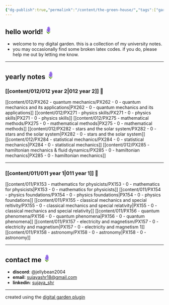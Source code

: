 ```yaml
---
{"dg-publish":true,"permalink":"/content/the-green-house/","tags":["gardenEntry"],"created":"2024-11-25T10:50:32.000+00:00","updated":"2024-11-27T18:17:04.549+00:00"}
---
```


## hello world! <?xml version="1.0" encoding="utf-8"?><!-- Generator: Adobe Illustrator 26.3.1, SVG Export Plug-In . SVG Version: 6.00 Build 0)  --><svg xmlns="http://www.w3.org/2000/svg" xmlns:xlink="http://www.w3.org/1999/xlink" version="1.1" id="Layer_5" x="0px" y="0px" viewBox="0 0 128 128" style="enable-background:new 0 0 128 128;" xml:space="preserve" width="25"><g><g><path style="fill:#7CB243;" d="M33.08,83.15c5.87,3.39,27.98,20.15,32.44,31.51c1.58,4.01-2.9,7.89-9.83,4.01    c-7.48-4.19-13.07-11.22-18.12-17.99c-2.82-3.78-5.93-11.12-6.74-14.74C30.4,84.01,31.38,82.17,33.08,83.15z"/><path style="fill:#388E3C;" d="M62.68,117.54l0.26-8.9c-1.32-3.13-8.31-8.41-10.73-10.7c-2.62-2.48-5.34-4.86-8.18-7.08    c-2.26-1.77-11.28-8.84-11.45-7.8c-0.59,3.59,3.07,10.53,14.13,22.1C56.28,115.16,62.68,117.54,62.68,117.54z"/><line style="fill:none;stroke:#7CB243;stroke-width:4.629;stroke-miterlimit:10;" x1="63.55" y1="77.53" x2="63.55" y2="115"/><path style="fill:#BBD047;" d="M84.37,93.12c6.96-5.06,10.77-6.76,12.82-6.97c-0.52-1.55-3.53-2.3-15.2,5.27    c-4.19,2.71-31.31,24.63-30.29,29.27c0.27,1.24,1.98,2.05,3.9,2.57C56.27,117.59,80.49,95.94,84.37,93.12z"/><path style="fill:#7CB243;" d="M97.18,86.15c-2.05,0.21-5.86,1.91-12.82,6.97c-3.88,2.82-28.18,24.47-28.86,30.14    c2.13,0.57,4.54,0.77,5.58,0.74c3.35-0.1,6.69-1.29,9.18-3.56c2.02-1.85,24.63-29.82,26.62-32.31    C97.1,87.85,97.43,86.9,97.18,86.15z"/></g><g><path style="fill:#7350D3;" d="M82.42,53.83c0,0,4.98-1.66,7.75-5.11c2.33-2.9,3.22-7.73,1.15-9.62c-2.07-1.89-4.71,5.22-9.58,0.3    c-0.36-0.37-9.37-20.17-9.37-20.17s7.75-3.02,5.99-10.66c-0.66-2.87-5.88,1.79-8.29,3.33c-0.28-2.27-3.44-9.01-4.88-7.74    c-5.23,4.61-1.9,10.74-1.14,12.41c1.2,2.64-3.26,5.3-8.31,6.49c-5.43,1.28-8.75-4.7-10.77-2.59c-2.97,3.11,1.19,8.21,4.6,11.75    c0,0,2,11.06-1.3,14.19c-3.54,3.36-4.96,4.81-3.85,9.83c0.45,2.04-3.78-2.37-5.21-3.95c-0.88-0.97-2-2.15-3.27-1.81    c-1.19,0.33-1.61,1.81-1.61,3.05c-0.01,3.09,1.35,7.78,3.66,9.84c-2.77,1.53-4.05,5.12-4.39,6.87s-0.25,3.01,1.24,3.28    c2.15,0.38,6.42-4.07,10.09-3.36c2.02,0.39,10.14,13.2,10.56,15.2c0.88,4.22-2.92,7.92-0.64,9.65c2.82,2.13,8.87-1.45,9.47-7.83    c0,0,2.11,5.4,8.96,5.69c3.36,0.14,4.58-1.26,4.6-2.19c0.04-1.54-2.37-3.05-3.48-4.13c-1.82-1.75-1.45-3.6,0-4.89    c2.2-1.96,4.32-0.19,5.34,1.98c0.43,0.91,1.67,4.28,3.62,3.86c1.46-0.31,2.13-1.5,2.34-2.8c0.28-1.74,0.56-7.17-3.82-9.94    c1.96-0.47,6-1.5,7.52-4.1C89.77,70.08,82.42,53.83,82.42,53.83z"/><path style="fill:#AB7CF7;" d="M71.06,48.35c1.41-1.59-0.05-2.64-1.52-3.08c-2.1-0.78-8.54-2.97-8.44-5.58    c0.09-0.74,0.5-1.44,0.87-2.06c1.51-2.72,3.55-5.53,3.62-8.73c-0.09-1.47-1.37-2.38-2.8-2.11c-3.73,0.37-5.9,4.01-8.25,6.56    c-1.37,1.49-1.97,1.05-2.97-0.14c-1.25-1.47-2.18-3.57-3.01-5.89c-1.12-3.12-4.14-1.21-4.74,1.91c-0.5,2.58,0.36,6.38,1.67,8.65    c0.45,0.78,1.14,1.61,0.31,2.33c-2.11,1.85-4.98,1.68-7.52,2.83c-1,0.45-3.27,2.06-1.45,4.14c1.12,1.29,4.65,2.19,7.66,1.71    c1.24-0.2,3.83-1,4.74,0.58c1.6,2.78,0.76,7.42,2.84,10.86c0.98,1.82,2.86,2.4,3.97,0.4c1.54-2.51,1.77-5.61,1.87-8.55    c0.09-2.72,1.49-2.63,2.97-2.3C64.14,50.58,68.37,51.38,71.06,48.35z"/><path style="fill:#AB7CF7;" d="M67.19,81.18c0.02-1.96-5.25-3.76-6.97-4.73c-1.26-0.71-2.04-1.27-1.2-2.81    c1.34-2,3.26-3.79,3.76-6.3c0.48-2.44-0.59-4.19-2.58-3.55c-2.24,0.72-4.25,3.59-6.27,4.72c-1.51,0.85-2.81,0.52-3.79-1.01    c-1.7-2.67-1.67-6.43-3.35-7.62c-0.97-0.75-2.66-0.13-3.25,0.82c-1.96,3.17-1.2,7.93,0.23,10.97c0.27,0.56,0.57,1.21,0.3,1.78    c-1.18,1.52-3.43,1.48-5.16,1.89c-1.32,0.33-2.6,0.91-2.59,2.52c0.01,1.4,0.79,3.18,7.41,3.1c1.21-0.01,2.91-0.33,2.8,1.18    c-0.15,2.18-0.34,5.26,1.06,8.43c1.11,2.53,3.77,2.24,4.58,0.17c1.24-3.16,1.21-5.25,1.89-6.83c0.58-1.35,1.91-1.61,2.77-1.23    c2.94,1.28,6.17,1.9,9.05,0.48C66.65,82.79,67.18,82.09,67.19,81.18z"/><path style="fill:#AB7CF7;" d="M92.16,29.68c-3.13-2.88-5.5-3.63-8.94-4.66c0.96-2.54,1.65-4.84,2.14-7.5    c0.51-2.75-0.44-5.44-2.84-4.89c-0.93,0.21-1.7,0.87-2.28,1.63c-0.57,0.76-2.58,5.84-3.36,7.04c-0.7,1.07-1.37-0.3-2.23-1.34    c-3.85-4.69-8.09-4.97-8.49-2.68c-0.28,1.54,1.92,2.37,3.96,8.59c0.75,2.28,1.56,5.85,2.98,7.78c0.87,1.18,3.42,2.75,4.56,3.68    c2.4,1.95,5.95,5.94,7.68,5.52c0.73-0.18,1.18-1.57,0.49-3.57c-0.93-2.71-3.78-5.73-3.02-6.61c0.24-0.28,2.23-0.15,4.41,0.31    c2.33,0.49,4.23,1.77,5.95,0.88C94.28,33.3,93.21,30.66,92.16,29.68z"/><path style="fill:#AB7CF7;" d="M92.17,69.31c-0.53-2.14-1.52-4.16-2.89-5.89c-0.25-0.27-0.38-0.66-0.04-0.9    c2.22-1.95,4.96-4.33,4.65-7.57c-0.26-2.18-1.84-2.38-3.58-1.5c-1.61,0.66-3.03,1.55-4.77,1.68c-1.06,0.08-1.23-0.44-1.28-1.33    c-0.25-4.57-2.25-11.04-6.65-10.49c-1.45,0.18-1.7,1.92-1.48,3.22c0.16,1.62,0.98,7.05,0.68,8.32c-0.42,1.77-1.42,1.78-5.91,1.5    c-2.02,0-5.67-0.81-5.99,2.12c-0.28,2.61,3.29,4.71,5.97,5.1c0.78,0.15,2.35,0.1,2.61,1.09c0.12,0.49-0.05,1-0.26,1.46    c-0.84,1.86-2.19,3.43-3.38,5.08c-0.56,0.78-1.63,3.04,1.44,3.93c2.3,0.66,7.8-2.83,9.58-6.56c0.51-1.07,1.84-1.35,2.77-0.48    c1.26,1.18,2.84,3.08,3.5,4.35c0.55,1.05,1.23,2.22,2.39,2.49c1.11,0.25,2.25-0.56,2.69-1.61C92.72,72.06,92.49,70.61,92.17,69.31    z"/><g><path style="fill:#AB7CF7;" d="M60.03,8.15c-1.35-2.93-3.28-3.3-4.58-1.53s-0.09,8.6-0.09,8.6s-3.64-0.57-4.44-0.58     c-1.44-0.02-2.77,0.12-3.12,1.07c-0.35,0.96,0.96,3.25,4.49,5.6c4.47,2.98,8.28,3.26,10.23,1.4C63.7,21.58,63.4,15.47,60.03,8.15     z"/></g><circle style="fill:#FCEBCD;" cx="52.56" cy="42.79" r="3.72"/><ellipse transform="matrix(0.866 -0.5 0.5 0.866 -3.9581 42.7639)" style="fill:#FCEBCD;" cx="77.82" cy="28.77" rx="2.38" ry="3.72"/><ellipse transform="matrix(0.8901 -0.4557 0.4557 0.8901 -29.2864 31.4149)" style="fill:#FCEBCD;" cx="50.51" cy="76.45" rx="3.01" ry="3.9"/><ellipse transform="matrix(0.9999 -0.013 0.013 0.9999 -0.7791 1.0645)" style="fill:#FCEBCD;" cx="81.31" cy="60.33" rx="2.76" ry="3.72"/></g></g></svg>

- welcome to my digital garden. this is a collection of my university notes.
- you may occasionally find some broken latex codes. if you do, please help me out by letting me know. 
---
## yearly notes <?xml version="1.0" encoding="utf-8"?><!-- Generator: Adobe Illustrator 26.3.1, SVG Export Plug-In . SVG Version: 6.00 Build 0)  --><svg xmlns="http://www.w3.org/2000/svg" xmlns:xlink="http://www.w3.org/1999/xlink" version="1.1" id="Layer_5" x="0px" y="0px" viewBox="0 0 128 128" style="enable-background:new 0 0 128 128;" xml:space="preserve" width="25"><g><g><path style="fill:#7CB243;" d="M33.08,83.15c5.87,3.39,27.98,20.15,32.44,31.51c1.58,4.01-2.9,7.89-9.83,4.01    c-7.48-4.19-13.07-11.22-18.12-17.99c-2.82-3.78-5.93-11.12-6.74-14.74C30.4,84.01,31.38,82.17,33.08,83.15z"/><path style="fill:#388E3C;" d="M62.68,117.54l0.26-8.9c-1.32-3.13-8.31-8.41-10.73-10.7c-2.62-2.48-5.34-4.86-8.18-7.08    c-2.26-1.77-11.28-8.84-11.45-7.8c-0.59,3.59,3.07,10.53,14.13,22.1C56.28,115.16,62.68,117.54,62.68,117.54z"/><line style="fill:none;stroke:#7CB243;stroke-width:4.629;stroke-miterlimit:10;" x1="63.55" y1="77.53" x2="63.55" y2="115"/><path style="fill:#BBD047;" d="M84.37,93.12c6.96-5.06,10.77-6.76,12.82-6.97c-0.52-1.55-3.53-2.3-15.2,5.27    c-4.19,2.71-31.31,24.63-30.29,29.27c0.27,1.24,1.98,2.05,3.9,2.57C56.27,117.59,80.49,95.94,84.37,93.12z"/><path style="fill:#7CB243;" d="M97.18,86.15c-2.05,0.21-5.86,1.91-12.82,6.97c-3.88,2.82-28.18,24.47-28.86,30.14    c2.13,0.57,4.54,0.77,5.58,0.74c3.35-0.1,6.69-1.29,9.18-3.56c2.02-1.85,24.63-29.82,26.62-32.31    C97.1,87.85,97.43,86.9,97.18,86.15z"/></g><g><path style="fill:#7350D3;" d="M82.42,53.83c0,0,4.98-1.66,7.75-5.11c2.33-2.9,3.22-7.73,1.15-9.62c-2.07-1.89-4.71,5.22-9.58,0.3    c-0.36-0.37-9.37-20.17-9.37-20.17s7.75-3.02,5.99-10.66c-0.66-2.87-5.88,1.79-8.29,3.33c-0.28-2.27-3.44-9.01-4.88-7.74    c-5.23,4.61-1.9,10.74-1.14,12.41c1.2,2.64-3.26,5.3-8.31,6.49c-5.43,1.28-8.75-4.7-10.77-2.59c-2.97,3.11,1.19,8.21,4.6,11.75    c0,0,2,11.06-1.3,14.19c-3.54,3.36-4.96,4.81-3.85,9.83c0.45,2.04-3.78-2.37-5.21-3.95c-0.88-0.97-2-2.15-3.27-1.81    c-1.19,0.33-1.61,1.81-1.61,3.05c-0.01,3.09,1.35,7.78,3.66,9.84c-2.77,1.53-4.05,5.12-4.39,6.87s-0.25,3.01,1.24,3.28    c2.15,0.38,6.42-4.07,10.09-3.36c2.02,0.39,10.14,13.2,10.56,15.2c0.88,4.22-2.92,7.92-0.64,9.65c2.82,2.13,8.87-1.45,9.47-7.83    c0,0,2.11,5.4,8.96,5.69c3.36,0.14,4.58-1.26,4.6-2.19c0.04-1.54-2.37-3.05-3.48-4.13c-1.82-1.75-1.45-3.6,0-4.89    c2.2-1.96,4.32-0.19,5.34,1.98c0.43,0.91,1.67,4.28,3.62,3.86c1.46-0.31,2.13-1.5,2.34-2.8c0.28-1.74,0.56-7.17-3.82-9.94    c1.96-0.47,6-1.5,7.52-4.1C89.77,70.08,82.42,53.83,82.42,53.83z"/><path style="fill:#AB7CF7;" d="M71.06,48.35c1.41-1.59-0.05-2.64-1.52-3.08c-2.1-0.78-8.54-2.97-8.44-5.58    c0.09-0.74,0.5-1.44,0.87-2.06c1.51-2.72,3.55-5.53,3.62-8.73c-0.09-1.47-1.37-2.38-2.8-2.11c-3.73,0.37-5.9,4.01-8.25,6.56    c-1.37,1.49-1.97,1.05-2.97-0.14c-1.25-1.47-2.18-3.57-3.01-5.89c-1.12-3.12-4.14-1.21-4.74,1.91c-0.5,2.58,0.36,6.38,1.67,8.65    c0.45,0.78,1.14,1.61,0.31,2.33c-2.11,1.85-4.98,1.68-7.52,2.83c-1,0.45-3.27,2.06-1.45,4.14c1.12,1.29,4.65,2.19,7.66,1.71    c1.24-0.2,3.83-1,4.74,0.58c1.6,2.78,0.76,7.42,2.84,10.86c0.98,1.82,2.86,2.4,3.97,0.4c1.54-2.51,1.77-5.61,1.87-8.55    c0.09-2.72,1.49-2.63,2.97-2.3C64.14,50.58,68.37,51.38,71.06,48.35z"/><path style="fill:#AB7CF7;" d="M67.19,81.18c0.02-1.96-5.25-3.76-6.97-4.73c-1.26-0.71-2.04-1.27-1.2-2.81    c1.34-2,3.26-3.79,3.76-6.3c0.48-2.44-0.59-4.19-2.58-3.55c-2.24,0.72-4.25,3.59-6.27,4.72c-1.51,0.85-2.81,0.52-3.79-1.01    c-1.7-2.67-1.67-6.43-3.35-7.62c-0.97-0.75-2.66-0.13-3.25,0.82c-1.96,3.17-1.2,7.93,0.23,10.97c0.27,0.56,0.57,1.21,0.3,1.78    c-1.18,1.52-3.43,1.48-5.16,1.89c-1.32,0.33-2.6,0.91-2.59,2.52c0.01,1.4,0.79,3.18,7.41,3.1c1.21-0.01,2.91-0.33,2.8,1.18    c-0.15,2.18-0.34,5.26,1.06,8.43c1.11,2.53,3.77,2.24,4.58,0.17c1.24-3.16,1.21-5.25,1.89-6.83c0.58-1.35,1.91-1.61,2.77-1.23    c2.94,1.28,6.17,1.9,9.05,0.48C66.65,82.79,67.18,82.09,67.19,81.18z"/><path style="fill:#AB7CF7;" d="M92.16,29.68c-3.13-2.88-5.5-3.63-8.94-4.66c0.96-2.54,1.65-4.84,2.14-7.5    c0.51-2.75-0.44-5.44-2.84-4.89c-0.93,0.21-1.7,0.87-2.28,1.63c-0.57,0.76-2.58,5.84-3.36,7.04c-0.7,1.07-1.37-0.3-2.23-1.34    c-3.85-4.69-8.09-4.97-8.49-2.68c-0.28,1.54,1.92,2.37,3.96,8.59c0.75,2.28,1.56,5.85,2.98,7.78c0.87,1.18,3.42,2.75,4.56,3.68    c2.4,1.95,5.95,5.94,7.68,5.52c0.73-0.18,1.18-1.57,0.49-3.57c-0.93-2.71-3.78-5.73-3.02-6.61c0.24-0.28,2.23-0.15,4.41,0.31    c2.33,0.49,4.23,1.77,5.95,0.88C94.28,33.3,93.21,30.66,92.16,29.68z"/><path style="fill:#AB7CF7;" d="M92.17,69.31c-0.53-2.14-1.52-4.16-2.89-5.89c-0.25-0.27-0.38-0.66-0.04-0.9    c2.22-1.95,4.96-4.33,4.65-7.57c-0.26-2.18-1.84-2.38-3.58-1.5c-1.61,0.66-3.03,1.55-4.77,1.68c-1.06,0.08-1.23-0.44-1.28-1.33    c-0.25-4.57-2.25-11.04-6.65-10.49c-1.45,0.18-1.7,1.92-1.48,3.22c0.16,1.62,0.98,7.05,0.68,8.32c-0.42,1.77-1.42,1.78-5.91,1.5    c-2.02,0-5.67-0.81-5.99,2.12c-0.28,2.61,3.29,4.71,5.97,5.1c0.78,0.15,2.35,0.1,2.61,1.09c0.12,0.49-0.05,1-0.26,1.46    c-0.84,1.86-2.19,3.43-3.38,5.08c-0.56,0.78-1.63,3.04,1.44,3.93c2.3,0.66,7.8-2.83,9.58-6.56c0.51-1.07,1.84-1.35,2.77-0.48    c1.26,1.18,2.84,3.08,3.5,4.35c0.55,1.05,1.23,2.22,2.39,2.49c1.11,0.25,2.25-0.56,2.69-1.61C92.72,72.06,92.49,70.61,92.17,69.31    z"/><g><path style="fill:#AB7CF7;" d="M60.03,8.15c-1.35-2.93-3.28-3.3-4.58-1.53s-0.09,8.6-0.09,8.6s-3.64-0.57-4.44-0.58     c-1.44-0.02-2.77,0.12-3.12,1.07c-0.35,0.96,0.96,3.25,4.49,5.6c4.47,2.98,8.28,3.26,10.23,1.4C63.7,21.58,63.4,15.47,60.03,8.15     z"/></g><circle style="fill:#FCEBCD;" cx="52.56" cy="42.79" r="3.72"/><ellipse transform="matrix(0.866 -0.5 0.5 0.866 -3.9581 42.7639)" style="fill:#FCEBCD;" cx="77.82" cy="28.77" rx="2.38" ry="3.72"/><ellipse transform="matrix(0.8901 -0.4557 0.4557 0.8901 -29.2864 31.4149)" style="fill:#FCEBCD;" cx="50.51" cy="76.45" rx="3.01" ry="3.9"/><ellipse transform="matrix(0.9999 -0.013 0.013 0.9999 -0.7791 1.0645)" style="fill:#FCEBCD;" cx="81.31" cy="60.33" rx="2.76" ry="3.72"/></g></g></svg>
### [[content/012/012 year 2\|012 year 2]] 🌱
[[content/012/PX262 - quantum mechanics/PX262 - 0 - quantum mechanics and its applications\|PX262 - 0 - quantum mechanics and its applications]]
[[content/012/PX271 - physics skills/PX271 - 0 - physics skills\|PX271 - 0 - physics skills]]
[[content/012/PX275 - mathematical methods/PX275 - 0 - mathematical methods\|PX275 - 0 - mathematical methods]]
[[content/012/PX282 - stars and the solar system/PX282 - 0 - stars and the solar system\|PX282 - 0 - stars and the solar system]]
[[content/012/PX284 - statistical mechanics/PX284 - 0 - statistical mechanics\|PX284 - 0 - statistical mechanics]]
[[content/012/PX285 - hamiltonian mechanics & fluid dynamics/PX285 - 0 - hamiltonian mechanics\|PX285 - 0 - hamiltonian mechanics]]

---
### [[content/011/011 year 1\|011 year 1]] 🌱
[[content/011/PX153 - mathematics for physicists/PX153 - 0 - mathematics for physicists\|PX153 - 0 - mathematics for physicists]]
[[content/011/PX154 - physics foundations/PX154 - 0 - physics foundations\|PX154 - 0 - physics foundations]]
[[content/011/PX155 - classical mechanics and special reltivity/PX155 - 0 - classical mechanics and special relativity\|PX155 - 0 - classical mechanics and special relativity]]
[[content/011/PX156 - quantum phenomena/PX156 - 0 - quantum phenomena\|PX156 - 0 - quantum phenomena]]
[[content/011/PX157 - electricity and magnetism/PX157 - 0 - electricity and magnetism\|PX157 - 0 - electricity and magnetism 1]]
[[content/011/PX158 - astronomy/PX158 - 0 - astronomy\|PX158 - 0 - astronomy]]

---
## contact me <?xml version="1.0" encoding="utf-8"?><!-- Generator: Adobe Illustrator 26.3.1, SVG Export Plug-In . SVG Version: 6.00 Build 0)  --><svg xmlns="http://www.w3.org/2000/svg" xmlns:xlink="http://www.w3.org/1999/xlink" version="1.1" id="Layer_5" x="0px" y="0px" viewBox="0 0 128 128" style="enable-background:new 0 0 128 128;" xml:space="preserve" width="25"><g><g><path style="fill:#7CB243;" d="M33.08,83.15c5.87,3.39,27.98,20.15,32.44,31.51c1.58,4.01-2.9,7.89-9.83,4.01    c-7.48-4.19-13.07-11.22-18.12-17.99c-2.82-3.78-5.93-11.12-6.74-14.74C30.4,84.01,31.38,82.17,33.08,83.15z"/><path style="fill:#388E3C;" d="M62.68,117.54l0.26-8.9c-1.32-3.13-8.31-8.41-10.73-10.7c-2.62-2.48-5.34-4.86-8.18-7.08    c-2.26-1.77-11.28-8.84-11.45-7.8c-0.59,3.59,3.07,10.53,14.13,22.1C56.28,115.16,62.68,117.54,62.68,117.54z"/><line style="fill:none;stroke:#7CB243;stroke-width:4.629;stroke-miterlimit:10;" x1="63.55" y1="77.53" x2="63.55" y2="115"/><path style="fill:#BBD047;" d="M84.37,93.12c6.96-5.06,10.77-6.76,12.82-6.97c-0.52-1.55-3.53-2.3-15.2,5.27    c-4.19,2.71-31.31,24.63-30.29,29.27c0.27,1.24,1.98,2.05,3.9,2.57C56.27,117.59,80.49,95.94,84.37,93.12z"/><path style="fill:#7CB243;" d="M97.18,86.15c-2.05,0.21-5.86,1.91-12.82,6.97c-3.88,2.82-28.18,24.47-28.86,30.14    c2.13,0.57,4.54,0.77,5.58,0.74c3.35-0.1,6.69-1.29,9.18-3.56c2.02-1.85,24.63-29.82,26.62-32.31    C97.1,87.85,97.43,86.9,97.18,86.15z"/></g><g><path style="fill:#7350D3;" d="M82.42,53.83c0,0,4.98-1.66,7.75-5.11c2.33-2.9,3.22-7.73,1.15-9.62c-2.07-1.89-4.71,5.22-9.58,0.3    c-0.36-0.37-9.37-20.17-9.37-20.17s7.75-3.02,5.99-10.66c-0.66-2.87-5.88,1.79-8.29,3.33c-0.28-2.27-3.44-9.01-4.88-7.74    c-5.23,4.61-1.9,10.74-1.14,12.41c1.2,2.64-3.26,5.3-8.31,6.49c-5.43,1.28-8.75-4.7-10.77-2.59c-2.97,3.11,1.19,8.21,4.6,11.75    c0,0,2,11.06-1.3,14.19c-3.54,3.36-4.96,4.81-3.85,9.83c0.45,2.04-3.78-2.37-5.21-3.95c-0.88-0.97-2-2.15-3.27-1.81    c-1.19,0.33-1.61,1.81-1.61,3.05c-0.01,3.09,1.35,7.78,3.66,9.84c-2.77,1.53-4.05,5.12-4.39,6.87s-0.25,3.01,1.24,3.28    c2.15,0.38,6.42-4.07,10.09-3.36c2.02,0.39,10.14,13.2,10.56,15.2c0.88,4.22-2.92,7.92-0.64,9.65c2.82,2.13,8.87-1.45,9.47-7.83    c0,0,2.11,5.4,8.96,5.69c3.36,0.14,4.58-1.26,4.6-2.19c0.04-1.54-2.37-3.05-3.48-4.13c-1.82-1.75-1.45-3.6,0-4.89    c2.2-1.96,4.32-0.19,5.34,1.98c0.43,0.91,1.67,4.28,3.62,3.86c1.46-0.31,2.13-1.5,2.34-2.8c0.28-1.74,0.56-7.17-3.82-9.94    c1.96-0.47,6-1.5,7.52-4.1C89.77,70.08,82.42,53.83,82.42,53.83z"/><path style="fill:#AB7CF7;" d="M71.06,48.35c1.41-1.59-0.05-2.64-1.52-3.08c-2.1-0.78-8.54-2.97-8.44-5.58    c0.09-0.74,0.5-1.44,0.87-2.06c1.51-2.72,3.55-5.53,3.62-8.73c-0.09-1.47-1.37-2.38-2.8-2.11c-3.73,0.37-5.9,4.01-8.25,6.56    c-1.37,1.49-1.97,1.05-2.97-0.14c-1.25-1.47-2.18-3.57-3.01-5.89c-1.12-3.12-4.14-1.21-4.74,1.91c-0.5,2.58,0.36,6.38,1.67,8.65    c0.45,0.78,1.14,1.61,0.31,2.33c-2.11,1.85-4.98,1.68-7.52,2.83c-1,0.45-3.27,2.06-1.45,4.14c1.12,1.29,4.65,2.19,7.66,1.71    c1.24-0.2,3.83-1,4.74,0.58c1.6,2.78,0.76,7.42,2.84,10.86c0.98,1.82,2.86,2.4,3.97,0.4c1.54-2.51,1.77-5.61,1.87-8.55    c0.09-2.72,1.49-2.63,2.97-2.3C64.14,50.58,68.37,51.38,71.06,48.35z"/><path style="fill:#AB7CF7;" d="M67.19,81.18c0.02-1.96-5.25-3.76-6.97-4.73c-1.26-0.71-2.04-1.27-1.2-2.81    c1.34-2,3.26-3.79,3.76-6.3c0.48-2.44-0.59-4.19-2.58-3.55c-2.24,0.72-4.25,3.59-6.27,4.72c-1.51,0.85-2.81,0.52-3.79-1.01    c-1.7-2.67-1.67-6.43-3.35-7.62c-0.97-0.75-2.66-0.13-3.25,0.82c-1.96,3.17-1.2,7.93,0.23,10.97c0.27,0.56,0.57,1.21,0.3,1.78    c-1.18,1.52-3.43,1.48-5.16,1.89c-1.32,0.33-2.6,0.91-2.59,2.52c0.01,1.4,0.79,3.18,7.41,3.1c1.21-0.01,2.91-0.33,2.8,1.18    c-0.15,2.18-0.34,5.26,1.06,8.43c1.11,2.53,3.77,2.24,4.58,0.17c1.24-3.16,1.21-5.25,1.89-6.83c0.58-1.35,1.91-1.61,2.77-1.23    c2.94,1.28,6.17,1.9,9.05,0.48C66.65,82.79,67.18,82.09,67.19,81.18z"/><path style="fill:#AB7CF7;" d="M92.16,29.68c-3.13-2.88-5.5-3.63-8.94-4.66c0.96-2.54,1.65-4.84,2.14-7.5    c0.51-2.75-0.44-5.44-2.84-4.89c-0.93,0.21-1.7,0.87-2.28,1.63c-0.57,0.76-2.58,5.84-3.36,7.04c-0.7,1.07-1.37-0.3-2.23-1.34    c-3.85-4.69-8.09-4.97-8.49-2.68c-0.28,1.54,1.92,2.37,3.96,8.59c0.75,2.28,1.56,5.85,2.98,7.78c0.87,1.18,3.42,2.75,4.56,3.68    c2.4,1.95,5.95,5.94,7.68,5.52c0.73-0.18,1.18-1.57,0.49-3.57c-0.93-2.71-3.78-5.73-3.02-6.61c0.24-0.28,2.23-0.15,4.41,0.31    c2.33,0.49,4.23,1.77,5.95,0.88C94.28,33.3,93.21,30.66,92.16,29.68z"/><path style="fill:#AB7CF7;" d="M92.17,69.31c-0.53-2.14-1.52-4.16-2.89-5.89c-0.25-0.27-0.38-0.66-0.04-0.9    c2.22-1.95,4.96-4.33,4.65-7.57c-0.26-2.18-1.84-2.38-3.58-1.5c-1.61,0.66-3.03,1.55-4.77,1.68c-1.06,0.08-1.23-0.44-1.28-1.33    c-0.25-4.57-2.25-11.04-6.65-10.49c-1.45,0.18-1.7,1.92-1.48,3.22c0.16,1.62,0.98,7.05,0.68,8.32c-0.42,1.77-1.42,1.78-5.91,1.5    c-2.02,0-5.67-0.81-5.99,2.12c-0.28,2.61,3.29,4.71,5.97,5.1c0.78,0.15,2.35,0.1,2.61,1.09c0.12,0.49-0.05,1-0.26,1.46    c-0.84,1.86-2.19,3.43-3.38,5.08c-0.56,0.78-1.63,3.04,1.44,3.93c2.3,0.66,7.8-2.83,9.58-6.56c0.51-1.07,1.84-1.35,2.77-0.48    c1.26,1.18,2.84,3.08,3.5,4.35c0.55,1.05,1.23,2.22,2.39,2.49c1.11,0.25,2.25-0.56,2.69-1.61C92.72,72.06,92.49,70.61,92.17,69.31    z"/><g><path style="fill:#AB7CF7;" d="M60.03,8.15c-1.35-2.93-3.28-3.3-4.58-1.53s-0.09,8.6-0.09,8.6s-3.64-0.57-4.44-0.58     c-1.44-0.02-2.77,0.12-3.12,1.07c-0.35,0.96,0.96,3.25,4.49,5.6c4.47,2.98,8.28,3.26,10.23,1.4C63.7,21.58,63.4,15.47,60.03,8.15     z"/></g><circle style="fill:#FCEBCD;" cx="52.56" cy="42.79" r="3.72"/><ellipse transform="matrix(0.866 -0.5 0.5 0.866 -3.9581 42.7639)" style="fill:#FCEBCD;" cx="77.82" cy="28.77" rx="2.38" ry="3.72"/><ellipse transform="matrix(0.8901 -0.4557 0.4557 0.8901 -29.2864 31.4149)" style="fill:#FCEBCD;" cx="50.51" cy="76.45" rx="3.01" ry="3.9"/><ellipse transform="matrix(0.9999 -0.013 0.013 0.9999 -0.7791 1.0645)" style="fill:#FCEBCD;" cx="81.31" cy="60.33" rx="2.76" ry="3.72"/></g></g></svg>
- **discord**: @jellybean2004
- **email**: [sujayashr18@gmail.com](mailto:sujayashr18@gmail.com)
- **linkedin**: [sujaya_shr](https://www.linkedin.com/in/sujayashr/)

---
created using the [digital garden plugin](https://github.com/oleeskild/obsidian-digital-garden)


